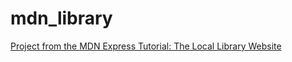 # mdn_library

[Project from the MDN Express Tutorial: The Local Library Website](https://developer.mozilla.org/en-US/docs/Learn/Server-side/Express_Nodejs/Tutorial_local_library_website)
